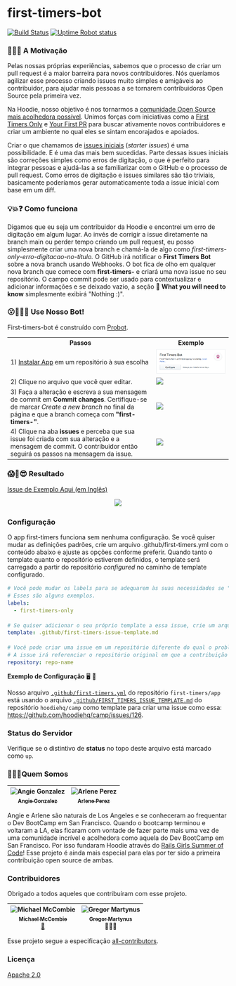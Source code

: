 # first-timers-bot

[![Build Status](https://github.com/first-timers/app/workflows/Test/badge.svg)](https://github.com/first-timers/app/actions?query=workflow%3ATest+branch%3Amain) [![Uptime Robot status](https://img.shields.io/uptimerobot/status/m779426128-6b6e81ed8dc987db17d4cad2.svg)](https://stats.uptimerobot.com/LZ40Lcoj4)

### 🐶🎯⛳ A Motivação

Pelas nossas próprias experiências, sabemos que o processo de criar um pull request é a maior barreira para novos contribuidores. Nós queríamos agilizar esse processo criando issues muito simples e amigáveis ao contribuidor, para ajudar mais pessoas a se tornarem contribuidoras Open Source pela primeira vez.

Na Hoodie, nosso objetivo é nos tornarmos a [comunidade Open Source mais acolhedora possível](http://hood.ie/blog/welcoming-communities.html). Unimos forças com iniciativas como a [First Timers Only](http://www.firsttimersonly.com/) e [Your First PR](http://yourfirstpr.github.io/) para buscar ativamente novos contribuidores e criar um ambiente no qual eles se sintam encorajados e apoiados.

Criar o que chamamos de [issues iniciais](http://hood.ie/blog/starter-issues.html) (_starter issues_) é uma possibilidade. E é uma das mais bem sucedidas. Parte dessas issues iniciais são correções simples como erros de digitação, o que é perfeito para integrar pessoas e ajudá-las a se familiarizar com o GitHub e o processo de pull request. Como erros de digitação e issues similares são tão triviais, basicamente poderíamos gerar automaticamente toda a issue inicial com base em um diff.

### 💡💥❓ Como funciona

Digamos que eu seja um contribuidor da Hoodie e encontrei um erro de digitação em algum lugar. Ao invés de corrigir a issue diretamente na branch main ou perder tempo criando um pull request, eu posso simplesmente criar uma nova branch e chamá-la de algo como _first-timers-only-erro-digitacao-no-titulo._ O GitHub irá notificar o **First Timers Bot** sobre a nova branch usando Webhooks. O bot fica de olho em qualquer nova branch que comece com **first-timers-** e criará uma nova issue no seu repositório. O campo commit pode ser usado para contextualizar e adicionar informações e se deixado vazio, a seção 🤔 **What you will need to know** simplesmente exibirá "Nothing :)".

### 😮🙌👀🎉 Use Nosso Bot!

First-timers-bot é construído com [Probot](https://probot.github.io/).

<table>
    <tr>
        <th>Passos</th>
        <th>Exemplo</th>
    </tr>
    <tr>
        <td>1) <a href="https://github.com/apps/first-timers">Instalar App</a> em um repositório à sua escolha</td>
        <td><img src="/assets/Install-App.png?raw=true"></td>
    </tr>
    <tr>
        <td>2) Clique no arquivo que você quer editar.</td>
        <td><img src="/assets/editPic.png?raw=true"></td>
    </tr>
    <tr>
        <td>3) Faça a alteração e escreva a sua mensagem de commit em <b>Commit changes</b>. Certifique-se de marcar <i>Create a new branch</i> no final da página e que a branch começa com <b>"first-timers-"</b>.</td>
        <td><img src="/assets/Committing-Branch.png?raw=true"></td>
    </tr>
    <tr>
        <td>4) Clique na aba <b>issues</b> e perceba que sua issue foi criada com sua alteração e a mensagem de commit. O contribuidor então seguirá os passos na mensagem da issue.</td>
        <td><img src="/assets/Issue-Generated.png?raw=true"</td>
    </tr>
</table>

### 😱🙌😎 Resultado

[Issue de Exemplo Aqui (em Inglês)](https://github.com/arlene-perez/bot-app-test/issues/1)

<p align="center"><img src="/assets/Issue-Done.png"></p>

### Configuração

O app first-timers funciona sem nenhuma configuração. Se você quiser mudar as definições padrões, crie um arquivo .github/first-timers.yml com o conteúdo abaixo e ajuste as opções conforme preferir. Quando tanto o template quanto o repositório estiverem definidos, o template será carregado a partir do repositório _configured_ no caminho de template configurado.

```yaml
# Você pode mudar os labels para se adequarem às suas necessidades se "first-timers-only" não for o que você deseja.
# Esses são alguns exemplos.
labels:
  - first-timers-only

# Se quiser adicionar o seu próprio template a essa issue, crie um arquivo .md na sua pasta .github
template: .github/first-timers-issue-template.md

# Você pode criar uma issue em um repositório diferente do qual o problema está. Apenas certifique-se de que você instalou o bot no repositório configurado.
# A issue irá referenciar o repositório original em que a contribuição será feita.
repository: repo-name
```

**Exemplo de Configuração** 🖥 💯

Nosso arquivo [`.github/first-timers.yml`](https://github.com/first-timers/app/blob/main/.github/first-timers.yml) do repositório `first-timers/app` está usando o arquivo [`.github/FIRST_TIMERS_ISSUE_TEMPLATE.md`](https://github.com/hoodiehq/camp/blob/gh-pages/.github/FIRST_TIMERS_ISSUE_TEMPLATE.md) do repositório `hoodiehq/camp` como template para criar uma issue como essa: https://github.com/hoodiehq/camp/issues/126.

### Status do Servidor

Verifique se o distintivo de **status** no topo deste arquivo está marcado como `up`.

### 👩‍💻💕Quem Somos

<!-- Contributors START
Angie_Gonzalez agonzalez0515 https://agonzalez0515.github.io
Arlene_Perez techforchange https://github.com/techforchange
Contributors END -->
<!-- Contributors table START -->

| <img src="https://avatars.githubusercontent.com/agonzalez0515?s=100" width="100" alt="Angie Gonzalez" /><br />[<sub>Angie Gonzalez</sub>](https://agonzalez0515.github.io)<br /> | <img src="https://avatars.githubusercontent.com/techforchange?s=100" width="100" alt="Arlene Perez" /><br />[<sub>Arlene Perez</sub>](https://github.com/techforchange)<br /> |
| :------------------------------------------------------------------------------------------------------------------------------------------------------------------------------: | :---------------------------------------------------------------------------------------------------------------------------------------------------------------------------: |

<!-- Contributors table END -->

Angie e Arlene são naturais de Los Angeles e se conheceram ao frequentar o Dev BootCamp em San Francisco. Quando o bootcamp terminou e voltaram a LA, elas ficaram com vontade de fazer parte mais uma vez de uma comunidade incrível e acolhedora como aquela do Dev BootCamp em San Francisco. Por isso fundaram Hoodie através do [Rails Girls Summer of Code](https://railsgirlssummerofcode.org/)! Esse projeto é ainda mais especial para elas por ter sido a primeira contribuição open source de ambas.

### Contribuidores

Obrigado a todos aqueles que contribuíram com esse projeto.

<!-- Contributors START
 Michael_McCombie michaelmccombie https://twitter.com/michaelbuilds design
 Gregor_Martynus gr2m https://twitter.com/gr2m mentor
 Contributors END -->
<!-- Contributors table START -->

| <img src="https://avatars.githubusercontent.com/michaelmccombie?s=100" width="100" alt="Michael McCombie" /><br />[<sub>Michael McCombie</sub>](https://twitter.com/michaelbuilds)<br />[🎨](https://raw.githubusercontent.com/first-timers/app/51742c62ae3e4e2be7e58d170a9eab73a3871bf4/assets/avatar.png) | <img src="https://avatars.githubusercontent.com/gr2m?s=100" width="100" alt="Gregor Martynus" /><br />[<sub>Gregor Martynus</sub>](https://twitter.com/gr2m)<br />👨🏻‍🏫 |
| :---------------------------------------------------------------------------------------------------------------------------------------------------------------------------------------------------------------------------------------------------------------------------------------------------------: | :------------------------------------------------------------------------------------------------------------------------------------------------------------------: |

<!-- Contributors table END -->

Esse projeto segue a especificação [all-contributors](https://github.com/kentcdodds/all-contributors).

### Licença

[Apache 2.0](http://www.apache.org/licenses/LICENSE-2.0)
